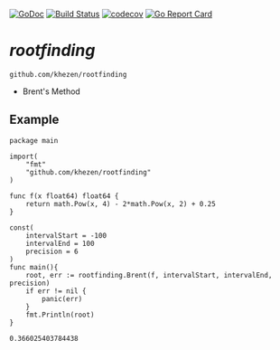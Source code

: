 [![GoDoc](https://img.shields.io/badge/go-documentation-blue.svg?style=flat-square)](https://godoc.org/github.com/khezen/rootfinding)
[![Build Status](http://img.shields.io/travis/khezen/rootfinding.svg?style=flat-square)](https://travis-ci.org/khezen/rootfinding) [![codecov](https://img.shields.io/codecov/c/github/khezen/rootfinding/master.svg?style=flat-square)](https://codecov.io/gh/khezen/rootfinding)
[![Go Report Card](https://goreportcard.com/badge/github.com/khezen/rootfinding?style=flat-square)](https://goreportcard.com/report/github.com/khezen/rootfinding)

# *rootfinding*

`github.com/khezen/rootfinding`

* Brent's Method

## Example

```golang
package main

import(
    "fmt"
    "github.com/khezen/rootfinding"
)

func f(x float64) float64 {
	return math.Pow(x, 4) - 2*math.Pow(x, 2) + 0.25
}

const(
    intervalStart = -100
    intervalEnd = 100
    precision = 6
)
func main(){
    root, err := rootfinding.Brent(f, intervalStart, intervalEnd, precision)
    if err != nil {
        panic(err)
    }
    fmt.Println(root)
}		
```

```bash
0.366025403784438
```